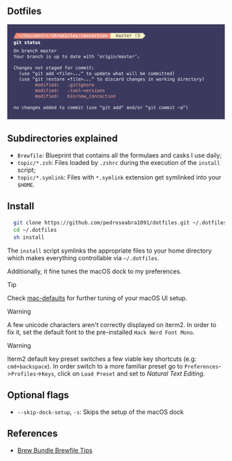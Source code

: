 ## Dotfiles

![dotfiles-banner](dotfiles-banner.png)

## Subdirectories explained

- `Brewfile`: Blueprint that contains all the formulaes and casks I use daily;
- `topic/*.zsh`: Files loaded by `.zshrc` during the execution of the `install` script;
- `topic/*.symlink`: Files with `*.symlink` extension get symlinked into your `$HOME`.

## Install

```sh
  git clone https://github.com/pedroseabra1091/dotfiles.git ~/.dotfiles
  cd ~/.dotfiles
  sh install
```

The `install` script symlinks the appropriate files to your home directory which makes everything controllable via `~/.dotfiles`.

Additionally, it fine tunes the macOS dock to my preferences.

> [!TIP]
> Check [mac-defaults](https://macos-defaults.com) for further tuning of your macOS UI setup.

> [!WARNING]
A few unicode characters aren't correctly displayed on iterm2. In order to fix it, set the default font to the pre-installed `Hack Nerd Font Mono`.

> [!WARNING]
Iterm2 default key preset switches a few viable key shortcuts (e.g: `cmd+backspace`).
In order switch to a more familiar preset go to `Preferences`->`Profiles`->`Keys`, click on `Load Preset` and set to _Natural Text Editing_.

## Optional flags
- `--skip-dock-setup`, `-s`: Skips the setup of the macOS dock

## References

- [Brew Bundle Brewfile Tips](https://gist.github.com/ChristopherA/a579274536aab36ea9966f301ff14f3f)
